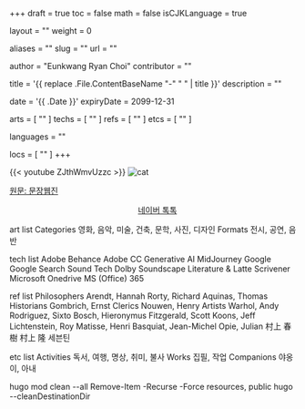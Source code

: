 +++
draft = true
toc = false
math = false
isCJKLanguage = true

layout = ""
weight = 0

aliases = ""
slug = ""
url = ""

author = "Eunkwang Ryan Choi"
contributor = ""

title = '{{ replace .File.ContentBaseName "-" " " | title }}'
description = ""

date = '{{ .Date }}'
expiryDate = 2099-12-31

arts = [ "" ]
techs = [ "" ]
refs = [ "" ]
etcs = [ "" ]

languages = ""

locs = [ "" ]
+++


{{< youtube ZJthWmvUzzc >}}
![cat](../../images/insta-201102.jpg)

<a href="https://munjang.or.kr/board.es?mid=a20204000000&bid=0011&act=view&ord=B&list_no=101979&nPage=2&c_page=" target="_blank" rel="noopener noreferrer">원문: 문장웹진</a>

<div style="text-align: center;">
    <a href="https://talk.naver.com/W448DX" target="_blank" rel="noopener noreferrer">네이버 톡톡</a>
</div>


<script src="https://cdn.fastcomments.com/js/embed-v2.min.js"></script>
  <div id="fastcomments-widget"></div>
  <script>
	FastCommentsUI(document.getElementById('fastcomments-widget'), {
	  tenantId: 'kYpW2ra3fpa'
	});
</script>


art list
	Categories
		영화, 음악, 미술, 건축, 문학, 사진, 디자인
	Formats
		전시, 공연, 음반

tech list
	Adobe
		Behance
		Adobe CC
	Generative AI
		MidJourney
	Google
		Google Search
	Sound Tech
		Dolby
		Soundscape
	Literature & Latte
		Scrivener
	Microsoft
		Onedrive
		MS (Office) 365

ref list
	Philosophers
		Arendt, Hannah
		Rorty, Richard
		Aquinas, Thomas
	Historians
		Gombrich, Ernst
	Clerics
		Nouwen, Henry
	Artists
		Warhol, Andy
		Rodriguez, Sixto
		Bosch, Hieronymus
		Fitzgerald, Scott
		Koons, Jeff
		Lichtenstein, Roy
		Matisse, Henri
		Basquiat, Jean-Michel
		Opie, Julian
		村上 春樹
		村上 隆
		세븐틴

etc list
	Activities
		독서, 여행, 명상, 취미, 불사
	Works
		집필, 작업
	Companions
		야옹이, 아내


hugo mod clean --all
Remove-Item -Recurse -Force resources, public
hugo --cleanDestinationDir
